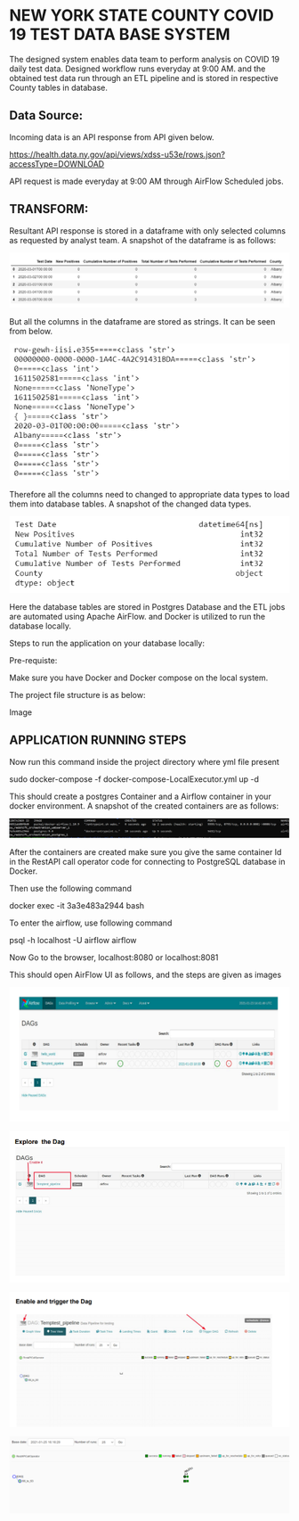 # NEW YORK STATE COUNTY COVID 19 TEST DATA BASE SYSTEM

The designed system enables data team to perform analysis on COVID 19 daily test data. Designed workflow runs everyday at 9:00 AM. and the obtained test data run through an ETL
pipeline and is stored in respective County tables in database.

## Data Source:

Incoming data is an API response from API given below.

https://health.data.ny.gov/api/views/xdss-u53e/rows.json?accessType=DOWNLOAD

API request is made everyday at 9:00 AM through AirFlow Scheduled jobs.

## TRANSFORM:

Resultant API response is stored in a dataframe with only selected columns as requested by analyst team. A snapshot of the dataframe is as follows:

![Dataframe](https://github.com/thotamohan/Machine-Learning-coursework/blob/master/finalDF.png)

But all the columns in the dataframe are stored as strings. It can be seen from below.

![Datatype](https://github.com/thotamohan/Machine-Learning-coursework/blob/master/datatypes.png)

Therefore all the columns need to changed to appropriate data types to load them into database tables. A snapshot of the changed data types.

![Changed datatypes](https://github.com/thotamohan/Machine-Learning-coursework/blob/master/datatypechanged.png)

Here the database tables are stored in Postgres Database and the ETL jobs are automated using Apache AirFlow. and Docker is utilized to run the database locally.

Steps to run the application on your database locally:

Pre-requiste:

Make sure you have Docker and Docker compose on the local system.

The project file structure is as below:

Image

## APPLICATION RUNNING STEPS

Now run this command inside the project directory where yml file present

sudo docker-compose -f docker-compose-LocalExecutor.yml up -d

This should create a postgres Container and a Airflow container in your docker environment. A snapshot of the created containers are as follows:

![containers](https://github.com/thotamohan/Machine-Learning-coursework/blob/master/container%20images.png)

After the containers are created make sure you give the same container Id in the RestAPI call operator code for connecting to PostgreSQL database in Docker.

Then use the following command

docker exec -it 3a3e483a2944 bash

To enter the airflow, use following command

psql -h localhost -U airflow airflow

Now Go to the browser, localhost:8080 or localhost:8081

This should open AirFlow UI as follows, and the steps are given as images

![Step1](https://github.com/thotamohan/Machine-Learning-coursework/blob/master/AirFlow%20UI.png)


![Step2](https://github.com/thotamohan/Machine-Learning-coursework/blob/master/DAG%20UI.png)


![Step3](https://github.com/thotamohan/Machine-Learning-coursework/blob/master/Triggering%20DAG.png)


![Status of the DAG](https://github.com/thotamohan/Machine-Learning-coursework/blob/master/DAG%20status.png)






